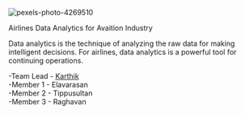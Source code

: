 ![pexels-photo-4269510](https://user-images.githubusercontent.com/98963132/192129805-bef800cf-d60b-4c0b-b8ff-25e3049e5f23.jpg)

Airlines Data Analytics for Avaition Industry

 Data analytics is the technique of analyzing the raw data for making intelligent decisions. For airlines, data analytics is a powerful tool for continuing operations.
 
 -Team Lead - [Karthik](https://twitter.com/ryderisfree)</br>
 -Member 1  - Elavarasan</br>
 -Member 2  - Tippusultan</br>
 -Member 3  - Raghavan</br>
